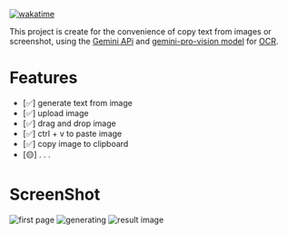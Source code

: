 [![wakatime](https://wakatime.com/badge/user/24440059-63c6-4941-8705-37b1b600436c/project/018e81f9-03c3-456b-bfa4-b0274ec41d23.svg)](https://wakatime.com/badge/user/24440059-63c6-4941-8705-37b1b600436c/project/018e81f9-03c3-456b-bfa4-b0274ec41d23)

This project is create for the convenience of copy text from images or screenshot, using the [Gemini APi](https://ai.google.dev/docs) and [gemini-pro-vision model](https://console.cloud.google.com/vertex-ai/publishers/google/model-garden/gemini-pro-vision?pli=1&project=gd-project-402014) for [OCR](https://www.ibm.com/blog/optical-character-recognition/).





# Features
- [✅] generate text from image
- [✅] upload image
- [✅] drag and drop image
- [✅] ctrl + v to paste image
- [✅] copy image to clipboard
- [🟡] . . .

# ScreenShot
![first page](https://github-production-user-asset-6210df.s3.amazonaws.com/77825705/322126335-4b92f519-f121-4af9-b82e-e5a3877f29e9.png?X-Amz-Algorithm=AWS4-HMAC-SHA256&X-Amz-Credential=AKIAVCODYLSA53PQK4ZA%2F20240412%2Fus-east-1%2Fs3%2Faws4_request&X-Amz-Date=20240412T201217Z&X-Amz-Expires=300&X-Amz-Signature=fc24724e9c37dfad0fa8fb69b86b6cbcf392493ddf1dc64bfecb7583d884d299&X-Amz-SignedHeaders=host&actor_id=0&key_id=0&repo_id=0)
![generating](https://github-production-user-asset-6210df.s3.amazonaws.com/77825705/322126346-0ecc65f1-1ce9-4373-b943-860caeda7ec2.png?X-Amz-Algorithm=AWS4-HMAC-SHA256&X-Amz-Credential=AKIAVCODYLSA53PQK4ZA%2F20240412%2Fus-east-1%2Fs3%2Faws4_request&X-Amz-Date=20240412T201248Z&X-Amz-Expires=300&X-Amz-Signature=dde9bea7c22daa6c31e3e53086ff3b64a4f2fcc23c59e4f9752df1f320df0597&X-Amz-SignedHeaders=host&actor_id=0&key_id=0&repo_id=0)
![result image](https://github-production-user-asset-6210df.s3.amazonaws.com/77825705/322131200-38620d7b-ed0d-4be9-8554-d95d41ed93c2.png?X-Amz-Algorithm=AWS4-HMAC-SHA256&X-Amz-Credential=AKIAVCODYLSA53PQK4ZA%2F20240412%2Fus-east-1%2Fs3%2Faws4_request&X-Amz-Date=20240412T203406Z&X-Amz-Expires=300&X-Amz-Signature=f61bbebf5dbba9cb72b123ec0f696a70061af38d8be1396aedc6987e9fbce82d&X-Amz-SignedHeaders=host&actor_id=77825705&key_id=0&repo_id=779463775)
